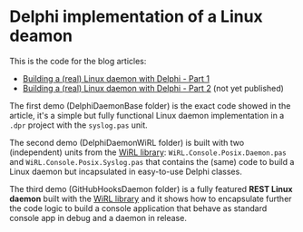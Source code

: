# Delphi implementation of a Linux deamon

This is the code for the blog articles:

- [Building a (real) Linux daemon with Delphi - Part 1](http://blog.paolorossi.net/2017/07/11/building-a-real-linux-daemon-with-delphi-part-1-2/)
- [Building a (real) Linux daemon with Delphi - Part 2](http://blog.paolorossi.net/building-a-real-linux-daemon-with-delphi-part-2) (not yet published)

The first demo (DelphiDaemonBase folder) is the exact code showed in the article, it's a simple but fully functional Linux daemon implementation in a `.dpr` project with the `syslog.pas` unit.

The second demo (DelphiDaemonWiRL folder) is built with two (independent) units from the [WiRL library](https://github.com/delphi-blocks/WiRL):
`WiRL.Console.Posix.Daemon.pas` and `WiRL.Console.Posix.Syslog.pas` that contains the (same) code to build a Linux daemon but incapsulated in easy-to-use Delphi classes.

The third demo (GitHubHooksDaemon folder) is a fully featured **REST Linux daemon** built with the [WiRL library](https://github.com/delphi-blocks/WiRL) and it shows how to encapsulate further the code logic to build a console application that behave as standard console app in debug and a daemon in release.

